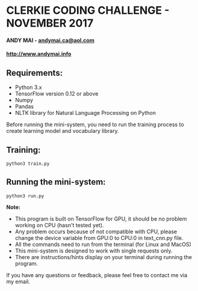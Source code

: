 # CLERKIE CODING CHALLENGE - NOVEMBER 2017
#### ANDY MAI - andymai.ca@aol.com
#### http://www.andymai.info

## Requirements:
- Python 3.x
- TensorFlow version 0.12 or above
- Numpy
- Pandas
- NLTK library for Natural Language Processing on Python

Before running the mini-system, you need to run the training process to create learning model and vocabulary library.
## Training:
```
python3 train.py
```

## Running the mini-system:
```
python3 run.py
```

<b>Note:</b>
- This program is built on TensorFlow for GPU, it should be no problem working on CPU (hasn't tested yet).
- Any problem occurs because of not compatible with CPU, please change the device variable from GPU:0 to CPU:0 in text_cnn.py file.
- All the commands need to run from the terminal (for Linux and MacOS)
- This mini-system is designed to work with single requests only.
- There are instructions/hints display on your terminal during running the program.

If you have any questions or feedback, please feel free to contact me via my email.<br>
